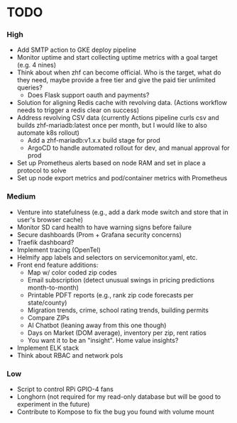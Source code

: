 # TODO

### High 
- Add SMTP action to GKE deploy pipeline
- Monitor uptime and start collecting uptime metrics with a goal target (e.g. 4 nines)
- Think about when zhf can become official. Who is the target, what do they need, maybe provide a free tier and give the paid tier unlimited queries? 
	- Does Flask support oauth and payments?
- Solution for aligning Redis cache with revolving data. (Actions workflow needs to trigger a redis clear on success)
- Address revolving CSV data (currently Actions pipeline curls csv and builds zhf-mariadb:latest once per month, but I would like to also automate k8s rollout)
    - Add a zhf-mariadb:v1.x.x build stage for prod
    - ArgoCD to handle automated rollout for dev, and manual approval for prod
- Set up Prometheus alerts based on node RAM and set in place a protocol to solve
- Set up node export metrics and pod/container metrics with Prometheus 

### Medium
- Venture into statefulness (e.g., add a dark mode switch and store that in user's browser cache)
- Monitor SD card health to have warning signs before failure
- Secure dashboards (Prom + Grafana security concerns)
- Traefik dashboard?
- Implement tracing (OpenTel)
- Helmify app labels and selectors on servicemonitor.yaml, etc. 
- Front end feature additions:
	- Map w/ color coded zip codes
	- Email subscription (detect unusual swings in pricing predictions month-to-month)
	- Printable PDFT reports (e.g., rank zip code forecasts per state/county)
	- Migration trends, crime, school rating trends, building permits
	- Compare ZIPs 
	- AI Chatbot (leaning away from this one though)
	- Days on Market (DOM average), inventory per zip, rent ratios
	- You want it to be an "insight". Home value insights? 
- Implement ELK stack
- Think about RBAC and network pols

### Low
- Script to control RPi GPIO-4 fans
- Longhorn (not required for my read-only database but will be good to experiment in the future)
- Contribute to Kompose to fix the bug you found with volume mount
